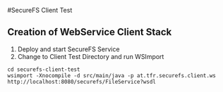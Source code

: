 #SecureFS Client Test

## Creation of WebService Client Stack

1. Deploy and start SecureFS Service
2. Change to Client Test Directory and run WSImport
```
cd securefs-client-test
wsimport -Xnocompile -d src/main/java -p at.tfr.securefs.client.ws http://localhost:8080/securefs/FileService?wsdl
```



